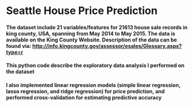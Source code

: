 # Seattle House Price Prediction

#### The dataset include 21 variables/features for 21613 house sale records in king county, USA, spanning from May 2014 to May 2015. The data is available on the King County Website. Description of the data can be found via: http://info.kingcounty.gov/assessor/esales/Glossary.aspx?type=r

#### This python code describe the exploratory data analysis I performed on the dataset

#### I also implemented linear regression models (simple linear regression, lasso regression, and ridge regression) for price prediction, and performed cross-validation for estimating predictive accuracy  
